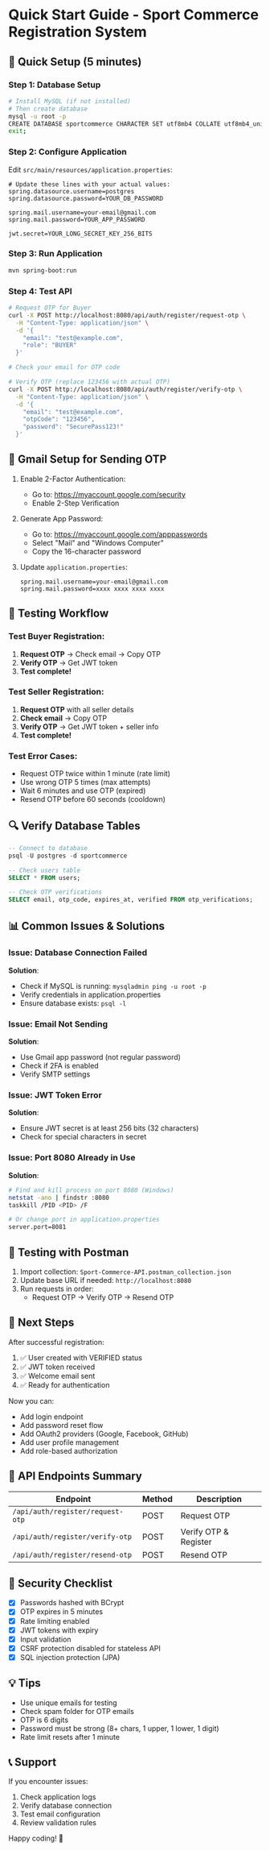 # Quick Start Guide - Sport Commerce Registration System

## 🚀 Quick Setup (5 minutes)

### Step 1: Database Setup

```bash
# Install MySQL (if not installed)
# Then create database
mysql -u root -p
CREATE DATABASE sportcommerce CHARACTER SET utf8mb4 COLLATE utf8mb4_unicode_ci;
exit;
```

### Step 2: Configure Application

Edit `src/main/resources/application.properties`:

```properties
# Update these lines with your actual values:
spring.datasource.username=postgres
spring.datasource.password=YOUR_DB_PASSWORD

spring.mail.username=your-email@gmail.com
spring.mail.password=YOUR_APP_PASSWORD

jwt.secret=YOUR_LONG_SECRET_KEY_256_BITS
```

### Step 3: Run Application

```bash
mvn spring-boot:run
```

### Step 4: Test API

```bash
# Request OTP for Buyer
curl -X POST http://localhost:8080/api/auth/register/request-otp \
  -H "Content-Type: application/json" \
  -d '{
    "email": "test@example.com",
    "role": "BUYER"
  }'

# Check your email for OTP code

# Verify OTP (replace 123456 with actual OTP)
curl -X POST http://localhost:8080/api/auth/register/verify-otp \
  -H "Content-Type: application/json" \
  -d '{
    "email": "test@example.com",
    "otpCode": "123456",
    "password": "SecurePass123!"
  }'
```

## 📧 Gmail Setup for Sending OTP

1. Enable 2-Factor Authentication:

   - Go to: https://myaccount.google.com/security
   - Enable 2-Step Verification

2. Generate App Password:

   - Go to: https://myaccount.google.com/apppasswords
   - Select "Mail" and "Windows Computer"
   - Copy the 16-character password

3. Update `application.properties`:
   ```properties
   spring.mail.username=your-email@gmail.com
   spring.mail.password=xxxx xxxx xxxx xxxx
   ```

## 🧪 Testing Workflow

### Test Buyer Registration:

1. **Request OTP** → Check email → Copy OTP
2. **Verify OTP** → Get JWT token
3. **Test complete!**

### Test Seller Registration:

1. **Request OTP** with all seller details
2. **Check email** → Copy OTP
3. **Verify OTP** → Get JWT token + seller info
4. **Test complete!**

### Test Error Cases:

- Request OTP twice within 1 minute (rate limit)
- Use wrong OTP 5 times (max attempts)
- Wait 6 minutes and use OTP (expired)
- Resend OTP before 60 seconds (cooldown)

## 🔍 Verify Database Tables

```sql
-- Connect to database
psql -U postgres -d sportcommerce

-- Check users table
SELECT * FROM users;

-- Check OTP verifications
SELECT email, otp_code, expires_at, verified FROM otp_verifications;
```

## 📊 Common Issues & Solutions

### Issue: Database Connection Failed

**Solution**:

- Check if MySQL is running: `mysqladmin ping -u root -p`
- Verify credentials in application.properties
- Ensure database exists: `psql -l`

### Issue: Email Not Sending

**Solution**:

- Use Gmail app password (not regular password)
- Check if 2FA is enabled
- Verify SMTP settings

### Issue: JWT Token Error

**Solution**:

- Ensure JWT secret is at least 256 bits (32 characters)
- Check for special characters in secret

### Issue: Port 8080 Already in Use

**Solution**:

```bash
# Find and kill process on port 8080 (Windows)
netstat -ano | findstr :8080
taskkill /PID <PID> /F

# Or change port in application.properties
server.port=8081
```

## 📱 Testing with Postman

1. Import collection: `Sport-Commerce-API.postman_collection.json`
2. Update base URL if needed: `http://localhost:8080`
3. Run requests in order:
   - Request OTP → Verify OTP → Resend OTP

## 🎯 Next Steps

After successful registration:

1. ✅ User created with VERIFIED status
2. ✅ JWT token received
3. ✅ Welcome email sent
4. ✅ Ready for authentication

Now you can:

- Add login endpoint
- Add password reset flow
- Add OAuth2 providers (Google, Facebook, GitHub)
- Add user profile management
- Add role-based authorization

## 📖 API Endpoints Summary

| Endpoint                         | Method | Description           |
| -------------------------------- | ------ | --------------------- |
| `/api/auth/register/request-otp` | POST   | Request OTP           |
| `/api/auth/register/verify-otp`  | POST   | Verify OTP & Register |
| `/api/auth/register/resend-otp`  | POST   | Resend OTP            |

## 🔐 Security Checklist

- [x] Passwords hashed with BCrypt
- [x] OTP expires in 5 minutes
- [x] Rate limiting enabled
- [x] JWT tokens with expiry
- [x] Input validation
- [x] CSRF protection disabled for stateless API
- [x] SQL injection protection (JPA)

## 💡 Tips

- Use unique emails for testing
- Check spam folder for OTP emails
- OTP is 6 digits
- Password must be strong (8+ chars, 1 upper, 1 lower, 1 digit)
- Rate limit resets after 1 minute

## 📞 Support

If you encounter issues:

1. Check application logs
2. Verify database connection
3. Test email configuration
4. Review validation rules

Happy coding! 🎉
